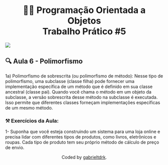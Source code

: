 <h1 align="center"> 🧑‍💻 Programação Orientada a Objetos <br> Trabalho Prático #5</h1>

<img align="center" src="https://fenestra.com.br/wp-content/uploads/2021/03/POO.jpg">

## 🔍 Aula 6 - Polimorfismo

1a) Polimorfismo de sobrescrita (ou polimorfismo de método): Nesse tipo de polimorfismo, uma 
subclasse (classe filha) pode fornecer uma implementação específica de um método que é 
definido em sua classe ancestral (classe pai). Quando você chama o método em um objeto 
da subclasse, a versão sobrescrita desse método na subclasse é executada. Isso permite 
que diferentes classes forneçam implementações específicas de um mesmo método.

### ⚒️ Exercícios da Aula:

1- Suponha que você esteja construindo um sistema para uma loja online e precisa lidar com diferentes tipos de produtos, como livros, eletrônicos e roupas. Cada tipo de produto tem seu próprio método de cálculo de preço de envio.

<div align="center">Coded by <a href="https://github.com/gabrieltdrk">gabrieltdrk</a>.</div>